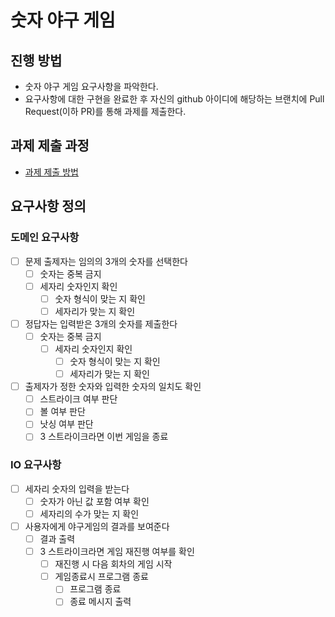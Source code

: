 # 숫자 야구 게임
## 진행 방법
* 숫자 야구 게임 요구사항을 파악한다.
* 요구사항에 대한 구현을 완료한 후 자신의 github 아이디에 해당하는 브랜치에 Pull Request(이하 PR)를 통해 과제를 제출한다.

## 과제 제출 과정
* [과제 제출 방법](https://github.com/next-step/nextstep-docs/tree/master/precourse)

## 요구사항 정의
### 도메인 요구사항
- [ ] 문제 출제자는 임의의 3개의 숫자를 선택한다
    - [ ] 숫자는 중복 금지
    - [ ] 세자리 숫자인지 확인
        - [ ] 숫자 형식이 맞는 지 확인
        - [ ] 세자리가 맞는 지 확인
- [ ] 정답자는 입력받은 3개의 숫자를 제출한다
    - [ ] 숫자는 중복 금지
        - [ ] 세자리 숫자인지 확인
            - [ ] 숫자 형식이 맞는 지 확인
            - [ ] 세자리가 맞는 지 확인
- [ ] 출제자가 정한 숫자와 입력한 숫자의 일치도 확인
    - [ ] 스트라이크 여부 판단
    - [ ] 볼 여부 판단
    - [ ] 낫싱 여부 판단
    - [ ] 3 스트라이크라면 이번 게임을 종료
### IO 요구사항
- [ ] 세자리 숫자의 입력을 받는다
    - [ ] 숫자가 아닌 값 포함 여부 확인
    - [ ] 세자리의 수가 맞는 지 확인
- [ ] 사용자에게 야구게임의 결과를 보여준다
    - [ ] 결과 출력
    - [ ] 3 스트라이크라면 게임 재진행 여부를 확인
        - [ ] 재진행 시 다음 회차의 게임 시작
        - [ ] 게임종료시 프로그램 종료
            - [ ] 프로그램 종료
            - [ ] 종료 메시지 출력
